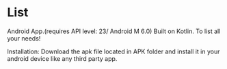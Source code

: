 # List
Android App.(requires API level: 23/ Android M 6.0)
Built on Kotlin. To list all your needs!


Installation:
Download the apk file located in APK folder and install it in your android device like any third party app.
